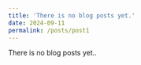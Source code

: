 ```yaml
---
title: 'There is no blog posts yet.'
date: 2024-09-11
permalink: /posts/post1
---
```


There is no blog posts yet..
